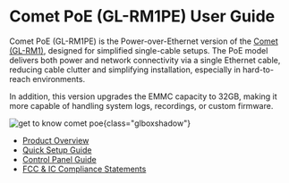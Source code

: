 # Comet PoE (GL-RM1PE) User Guide

Comet PoE (GL-RM1PE) is the Power-over-Ethernet version of the [Comet (GL-RM1)](../gl-rm1/index.md), designed for simplified single-cable setups. The PoE model delivers both power and network connectivity via a single Ethernet cable, reducing cable clutter and simplifying installation, especially in hard-to-reach environments.

In addition, this version upgrades the EMMC capacity to 32GB, making it more capable of handling system logs, recordings, or custom firmware.

![get to know comet poe](https://static.gl-inet.com/docs/kvm/user_guide/gl-rm1pe/appearance-2.jpg){class="glboxshadow"}

- [Product Overview](product_overview.md)
- [Quick Setup Guide](quick_setup_guide.md)
- [Control Panel Guide](control_panel_guide.md)
- [FCC & IC Compliance Statements](fcc_ic_compliance_statements.md)
